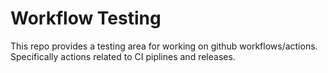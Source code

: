 # Workflow Testing

This repo provides a testing area for working on github workflows/actions. Specifically actions related to CI piplines and releases.
